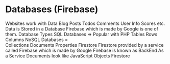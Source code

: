 # Databases (Firebase)
Websites work with Data
  Blog Posts
  Todos
  Comments
  User Info
  Scores 
  etc. 
Data is Stored in a Database
  Firebase which is made by Google is one of them.
Database Types
  SQL Databases => Popular with PHP
    Tables
    Rows
    Columns 
  NoSQL Databases =  
    Collections
    Documents
    Properties 
  Firestore
    Firestore provided by a service called Firebase which is made by Google
    Firebase is known as BackEnd As a Service
    Documents look like JavaScript Objects
    Firestore 
